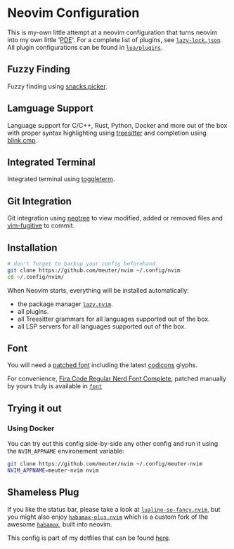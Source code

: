 # Neovim Configuration

This is my-own little attempt at a neovim configuration that turns neovim into
my own little '[PDE](https://www.youtube.com/watch?v=QMVIJhC9Veg&ab_channel=TJDeVries)'.
For a complete list of plugins, see [`lazy-lock.json`](lazy-lock.json). All plugin
configurations can be found in [`lua/plugins`](lua/plugins).

## Fuzzy Finding

Fuzzy finding using [snacks.picker](https://github.com/folke/snacks.nvim/blob/main/docs/picker.md).

## Lamguage Support

Language support for C/C++, Rust, Python, Docker and more out of the box with
proper syntax highlighting using [treesitter](https://github.com/nvim-treesitter/nvim-treesitter)
and completion using [blink.cmp](https://github.com/Saghen/blink.cmp).

## Integrated Terminal

Integrated terminal using [toggleterm](https://github.com/akinsho/toggleterm.nvim).

## Git Integration

Git integration using [neotree](https://github.com/nvim-neo-tree/neo-tree.nvim) to
view modified, added or removed files and [vim-fugitive](https://github.com/tpope/vim-fugitive)
to commit.

## Installation

```bash
# don't forget to backup your config beforehand
git clone https://github.com/meuter/nvim ~/.config/nvim
cd ~/.config/nvim/
```

When Neovim starts, everything will be installed automatically:

- the package manager [`lazy.nvim`](https://github.com/folke/lazy.nvim).
- all plugins.
- all Treesitter grammars for all languages supported out of the box.
- all LSP servers for all languages supported out of the box.

## Font

You will need a [patched font](https://www.nerdfonts.com/) including the latest
[codicons](https://github.com/microsoft/vscode-codicons) glyphs.

For convenience, [Fira Code Regular Nerd Font Complete](font/Fira%20Code%20Regular%20Nerd%20Font%20Complete.ttf),
patched manually by yours truly is available in [`font`](font/)

## Trying it out

### Using Docker

You can try out this config side-by-side any other config and run it using the
`NVIM_APPNAME` environement variable:

```bash
git clone https://github.com/meuter/nvim ~/.config/meuter-nvim
NVIM_APPNAME=meuter-nvim nvim
```

## Shameless Plug

If you like the status bar, please take a look at
[`lualine-so-fancy.nvim`](https://github.com/meuter/lualine-so-fancy.nvim),
but you might also enjoy [`habamax-plus.nvim`](https://github.com/meuter/habamax-plus.nvim)
which is a custom fork of the awesome [`habamax`](https://github.com/habamax/vim-habamax),
built into neovim.

This config is part of my dotfiles that can be found [here](https://github.com/meuter/dotfiles).
